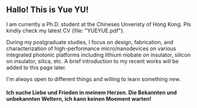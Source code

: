 ## Hallo! This is Yue YU!

I am currently a Ph.D. student at the Chineses Unveristy of Hong Kong. Pls kindly check my latest CV {file: "YUEYUE.pdf"}.

During my postgraduate studies, I focus on design, fabrication, and characterization of high-performance micro/nanodevices on various integrated photonic platforms including lithium niobate on insulator, silicon on insulator, silica, etc. A brief introduction to my recent works will be added to this page later.

I'm always open to different things and willing to learn something new. 

#### Ich suche Liebe und Frieden in meinem Herzen. Die Bekannten und unbekannten Weltern, ich kann keinen Moement warten!




